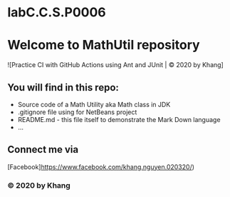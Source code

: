 # labC.C.S.P0006
# Welcome to MathUtil repository
![Practice CI with GitHub Actions using Ant and JUnit | © 2020 by Khang]
## You will find in this repo:
* Source code of a Math Utility aka Math class in JDK
* .gitignore file using for NetBeans project
* README.md - this file itself to demonstrate the Mark Down language
* ...
## Connect me via
[Facebook]https://www.facebook.com/khang.nguyen.020320/)
### © 2020 by Khang
